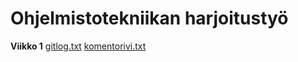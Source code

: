 # Ohjelmistotekniikan harjoitustyö
**Viikko 1**
[gitlog.txt](https://github.com/hveikka/ot-harjoitustyo/blob/master/laskarit/viikko1/gitlog.txt)
[komentorivi.txt](https://github.com/hveikka/ot-harjoitustyo/blob/master/laskarit/viikko1/komentorivi.txt)
